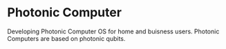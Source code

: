 # Photonic Computer
Developing Photonic Computer OS for home and buisness users. Photonic Computers are based on photonic qubits.

